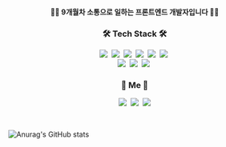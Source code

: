 
<br>
<h4 align="center" >
 👨‍💻 9개월차 소통으로 일하는 프론트엔드 개발자입니다 👨‍💻 
  </h4>
   
   <h3 align="center">🛠 Tech Stack 🛠</h3>
 
 <p align="center">
  <img src="https://img.shields.io/badge/Javascript-F7DF1E?style=flat-square&logo=JavaScript&logoColor=white"/></a>&nbsp 
  <img src="https://img.shields.io/badge/Typescript-3766AB?style=flat-square&logo=TypeScript&logoColor=white"/></a>&nbsp 
  <img src="https://img.shields.io/badge/ReactJS-61DAFB?style=flat-square&logo=React&logoColor=white"/></a>&nbsp 
  <img src="https://img.shields.io/badge/Next.js-000000?style=flat-square&logo=Next.js&logoColor=white"/></a>&nbsp 
  <img src="https://img.shields.io/badge/Redux-764ABC?style=flat-square&logo=Redux&logoColor=white"/></a>&nbsp 
  <img src="https://img.shields.io/badge/Recoil-3578E5?style=flat-square&logo=Recoil&logoColor=white"/></a>&nbsp 
  <br />
  <img src="https://img.shields.io/badge/Sass-CC6699?style=flat-square&logo=Sass&logoColor=white"/></a>&nbsp 
  <img src="https://img.shields.io/badge/styled-components-DB7093?style=flat-square&logo=tyled-components&logoColor=white"/></a>&nbsp 
  <img src="https://img.shields.io/badge/PostCSS-DD3A0A?style=flat-square&logo=PostCSS&logoColor=white"/></a>&nbsp  
</p>

<h3 align="center"> 🧸 Me 🧸 </h3>
<p align="center">
  <a href="https://www.instagram.com/creathb21/"><img src="https://img.shields.io/badge/Instagram-E4405F?style=flat-square&logo=Instagram&logoColor=white&link=https://www.instagram.com/woo0_hooo/"/></a>&nbsp
  <a href="https://www.notion.so/createhb21-s-home-2c385f632f544189a797c4145aa784f6"><img src="https://img.shields.io/badge/Notion-000000?style=flat-square&logo=Notion&logoColor=white&link=https://www.notion.so/createhb21-s-home-2c385f632f544189a797c4145aa784f6"/></a>&nbsp
  <a href="alsghk9701@gmail.com"><img src="https://img.shields.io/badge/Gmail-d14836?style=flat-square&logo=Gmail&logoColor=white&link=alsghk9701@gmail.com"/></a>
</p>
<br />

 
 ![Anurag's GitHub stats](https://github-readme-stats.vercel.app/api?username=createhb21&show_icons=true&theme=default)


